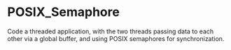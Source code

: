 # POSIX_Semaphore
Code a threaded application, with the two threads passing data to each other via a global buffer, and using POSIX semaphores for synchronization.
